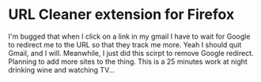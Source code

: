 # URL Cleaner extension for Firefox

I'm bugged that when I click on a link in my gmail I have to wait for Google to redirect me to the URL so that they track me more. Yeah I should quit Gmail, and I will. Meanwhile, I just did this scirpt to remove Google redirect. Planning to add more sites to the thing. This is a 25 minutes work at night drinking wine and watching TV... 